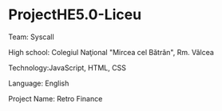 # ProjectHE5.0-Liceu 

Team: Syscall

High school: Colegiul Naţional "Mircea cel Bătrân", Rm. Vâlcea

Technology:JavaScript, HTML, CSS

Language: English

Project Name: Retro Finance


